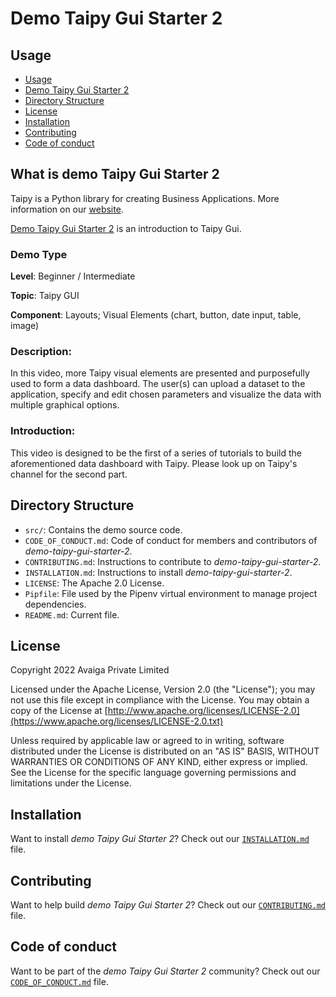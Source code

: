 # Demo Taipy Gui Starter 2

## Usage
- [Usage](#usage)
- [Demo Taipy Gui Starter 2](#what-is-demo-taipy-gui-starter-2)
- [Directory Structure](#directory-structure)
- [License](#license)
- [Installation](#installation)
- [Contributing](#contributing)
- [Code of conduct](#code-of-conduct)

## What is demo Taipy Gui Starter 2

Taipy is a Python library for creating Business Applications. More information on our
[website](https://www.taipy.io).

[Demo Taipy Gui Starter 2](https://github.com/Avaiga/demo-taipy-gui-starter-2) is an introduction to Taipy Gui.

### Demo Type
**Level**: Beginner / Intermediate

**Topic**: Taipy GUI

**Component**: Layouts; Visual Elements (chart, button, date input, table, image)

### Description: 

In this video, more Taipy visual elements are presented and purposefully used to form a data dashboard. The user(s) can upload a dataset to the application, specify and edit chosen parameters and visualize the data with multiple graphical options.

### Introduction:

This video is designed to be the first of a series of tutorials to build the aforementioned data dashboard with Taipy. Please look up on Taipy's channel for the second part. 

## Directory Structure

- `src/`: Contains the demo source code.
- `CODE_OF_CONDUCT.md`: Code of conduct for members and contributors of _demo-taipy-gui-starter-2_.
- `CONTRIBUTING.md`: Instructions to contribute to _demo-taipy-gui-starter-2_.
- `INSTALLATION.md`: Instructions to install _demo-taipy-gui-starter-2_.
- `LICENSE`: The Apache 2.0 License.
- `Pipfile`: File used by the Pipenv virtual environment to manage project dependencies.
- `README.md`: Current file.

## License
Copyright 2022 Avaiga Private Limited

Licensed under the Apache License, Version 2.0 (the "License"); you may not use this file except in compliance with
the License. You may obtain a copy of the License at
[http://www.apache.org/licenses/LICENSE-2.0](https://www.apache.org/licenses/LICENSE-2.0.txt)

Unless required by applicable law or agreed to in writing, software distributed under the License is distributed on
an "AS IS" BASIS, WITHOUT WARRANTIES OR CONDITIONS OF ANY KIND, either express or implied. See the License for the
specific language governing permissions and limitations under the License.

## Installation

Want to install _demo Taipy Gui Starter 2_? Check out our [`INSTALLATION.md`](INSTALLATION.md) file.

## Contributing

Want to help build _demo Taipy Gui Starter 2_? Check out our [`CONTRIBUTING.md`](CONTRIBUTING.md) file.

## Code of conduct

Want to be part of the _demo Taipy Gui Starter 2_ community? Check out our [`CODE_OF_CONDUCT.md`](CODE_OF_CONDUCT.md) file.
